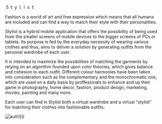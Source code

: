 Ｓｔｙｌｉｓｔ

Fashion is a world of art and free expression which means that all humans are included and can find a way to match their style with their personalities. 

Stylist is a hybrid mobile application that offers the possibility of being used from the smaller screens of mobile devices to the bigger screens of PCs or tablets. 
Its purpose is fed by the everyday necessity of wearing various clothes and thus, aims to deliver a solution by generating outfits from the personal wardrobe of each user.

It is intended to maximize the possibilities of matching the garments by relying on an algorithm founded upon color theories, which gives balance and cohesion to each 
outfit. Different colour harmonies have been taken into consideration such as the complementary and the monochromatic one, which are used on a daily basis by proffesionals
to enhance and up their game in photography, home decor, fashion, product design, marketing, movies, painting and many more. 

Each user can find in Stylist both a virtual wardrobe and a virtual "stylist" for matching their clothes into fashionable outfits.

![authSS](https://user-images.githubusercontent.com/73225206/179988501-e8394291-2a27-4169-9432-3da468f4dccf.jpg)






